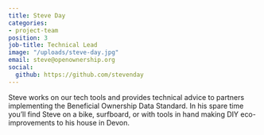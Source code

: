 ```yaml
---
title: Steve Day
categories:
- project-team
position: 3
job-title: Technical Lead
image: "/uploads/steve-day.jpg"
email: steve@openownership.org
social:
  github: https://github.com/stevenday
---
```


Steve works on our tech tools and provides technical advice to partners implementing the Beneficial Ownership Data Standard. In his spare time you’ll find Steve on a bike, surfboard, or with tools in hand making DIY eco-improvements to his house in Devon.

